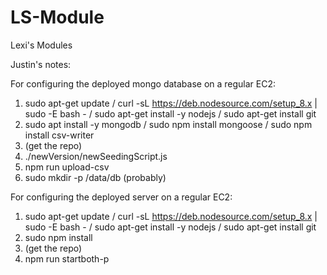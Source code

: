 # LS-Module
Lexi's Modules

Justin's notes:

For configuring the deployed mongo database on a regular EC2:
1. sudo apt-get update / curl -sL https://deb.nodesource.com/setup_8.x | sudo -E bash - / sudo apt-get install -y nodejs /  sudo apt-get install git
2. sudo apt install -y mongodb / sudo npm install mongoose / sudo npm install csv-writer
3. (get the repo)
4. ./newVersion/newSeedingScript.js
5. npm run upload-csv
6. sudo mkdir -p /data/db (probably)

For configuring the deployed server on a regular EC2:
1. sudo apt-get update / curl -sL https://deb.nodesource.com/setup_8.x | sudo -E bash - / sudo apt-get install -y nodejs /  sudo apt-get install git
2. sudo npm install
3. (get the repo)
4. npm run startboth-p
